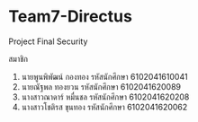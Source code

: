 # Team7-Directus
Project Final Security

สมาชิก

1. นายพูนพิพัฒน์ กองทอง รหัสนักศึกษา 6102041610041
2. นายณัฐพล ทองยวน รหัสนักศึกษา 6102041620089
3. นางสาวณาดาร์ หมื่นชล รหัสนักศึกษา 6102041620208
4. นางสาวโชติรส ขุนทอง รหัสนักศึกษา 6102041620062
